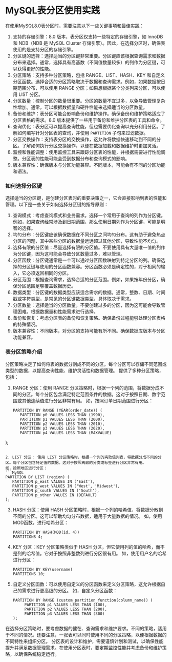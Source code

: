 # MySQL表分区使用实践

在使用MySQL8.0表分区时，需要注意以下一些关键事项和最佳实践：
1. 支持的存储引擎：8.0 版本，表分区仅支持一些特定的存储引擎，如 InnoDB 和 NDB（NDB 是 MySQL Cluster 存储引擎）。因此，在选择分区时，确保表使用的是支持分区的存储引擎。
2. 分区键的选择：选择适当的分区键非常重要。分区键应该根据查询需求和数据分布来选择。通常，选择具有高基数（不同值数量较多）的列作为分区键，可以获得更好的性能。
3. 分区策略：支持多种分区策略，包括 RANGE、LIST、HASH、KEY 和自定义分区函数。选择合适的分区策略取决于数据和查询需求。例如，如果数据按日期范围分布，可以使用 RANGE 分区；如果想根据某个分类列来分区，可以使用 LIST 分区。
4. 分区数量：控制分区的数量很重要。分区的数量不宜过多，以免导致管理复杂性增加。通常，可以根据数据量和硬件性能来选择适当的分区数量。
5. 备份和维护：表分区可能会影响备份和维护操作。确保备份和维护策略适应了分区表格的需求。8.0 版本提供了一些用于备份和维护分区表的工具和命令。
6. 查询优化：表分区可以提高查询性能，但也需要优化查询以充分利用分区。了解如何编写针对分区表的查询，并使用 `PARTITION` 子句来过滤数据。
7. 分区交换操作：支持表分区的交换操作，这允许将数据快速移动到不同的分区。了解如何执行分区交换操作，以便在数据加载和数据维护时更加灵活。
8. 监控和性能调整：使用监控工具来跟踪分区表的性能，并根据需要进行性能调整。分区表的性能可能会受到数据分布和查询模式的影响。
9. 版本兼容性：确保版本与分区功能兼容。不同版本，可能会有不同的分区功能和语法。

### 如何选择分区键

选择适当的分区键，是创建分区表时的重要决策之一，它会直接影响到表的性能和管理。以下是一些关于如何选择分区键的指导原则：
1. 查询模式：考虑查询模式和业务需求。选择一个常用于查询的列作为分区键。例如，如果查询经常涉及到日期范围，那么使用日期列作为分区键，可能是明智的选择。
2. 均匀分布：分区键应该确保数据在不同分区之间均匀分布。这有助于避免热点分区的问题，其中某些分区的数据量远远超过其他分区，导致性能不均匀。
3. 选择有限的分区值：尽量选择有限的分区值。不要使用具有大量唯一值的列作为分区键，因为这可能会导致分区数量过多，难以管理。
4. 分区函数：分区键通常是一个可以通过分区函数映射到特定分区的列。确保选择的分区键与使用的分区函数兼容。分区函数必须是确定性的，对于相同的输入，它必须返回相同的分区。
5. 分区范围：根据查询需求，选择合适的分区范围。例如，如果按年份分区，确保分区范围足够覆盖数据历史。
6. 数据类型：分区键的数据类型应该适合需求的数据。通常，整数、日期、时间戳或字符类型，是常见的分区键数据类型，具体取决于需求。
7. 分区数量：选择适当的分区数量。不要创建过多的分区，因为这可能会导致管理困难。根据数据量和性能需求进行选择。
8. 备份和恢复：考虑分区表的备份和恢复策略。确保备份过程能够处理分区表格的特殊情况。
9. 版本兼容性：不同版本，对分区的支持可能有所不同。确保数据库版本与分区功能兼容。

### 表分区策略介绍

分区策略决定了如何将表的数据分割成不同的分区。每个分区可以存储不同范围或类型的数据，以提高查询性能、维护灵活性和数据管理。
提供了多种分区策略，包括：
1. RANGE 分区：使用 RANGE 分区策略时，根据一个列的范围，将数据分成不同的分区。每个分区包含满足特定范围条件的数据。这对于按照日期、数字范围或其他连续值进行分区非常有用。
   如，按照订单日期范围进行分区：
   ```MySQL
   PARTITION BY RANGE (YEAR(order_date)) (
      PARTITION p0 VALUES LESS THAN (1990),
      PARTITION p1 VALUES LESS THAN (2000),
      PARTITION p2 VALUES LESS THAN (2010),
      PARTITION p3 VALUES LESS THAN (2020),
      PARTITION p4 VALUES LESS THAN (MAXVALUE)
  );
   ```

2. LIST 分区： 使用 LIST 分区策略时，根据一个列的离散值列表，将数据分成不同的分区。每个分区包含特定值的数据。这对于按照离散的分类或标签进行分区非常有用。
   如，按照地区进行分区：
   ```MySQL
   PARTITION BY LIST (region) (
      PARTITION p_east VALUES IN ('East'),
      PARTITION p_west VALUES IN ('West', 'Midwest'),
      PARTITION p_south VALUES IN ('South'),
      PARTITION p_other VALUES IN (DEFAULT)
  );
   ```
   
3. HASH 分区：使用 HASH 分区策略时，根据一个列的哈希值，将数据分散到不同的分区。这可以帮助均匀分布数据，适用于大量数据的情况。
   如，使用MOD函数，进行哈希分区：
   ```MySQL
   PARTITION BY HASH(MOD(id, 4))
   PARTITIONS 4;
   ```
   
4. KEY 分区：KEY 分区策略类似于 HASH 分区，但它使用列的值的哈希，而不是列的哈希值。它对于按照非整数列进行分区很有用。
   如，使用用户名的哈希进行分区：
   ```MySQL
   PARTITION BY KEY(username)
   PARTITIONS 10;
   ```
   
5. 自定义分区函数：可以使用自定义的分区函数来定义分区策略，这允许根据自己的需求进行更高级的分区。
    如，自定义分区函数：
   ```MySQL
   PARTITION BY RANGE (custom_partition_function(column_name)) (
        PARTITION p1 VALUES LESS THAN (100),
        PARTITION p2 VALUES LESS THAN (200),
        PARTITION p3 VALUES LESS THAN (300)
   );
   ```

在选择分区策略时，要考虑数据的健在、查询需求和维护要求。不同的策略，适用于不同的情况。还要注意，一张表可以同时使用不同的分区策略，以便根据数据的不同特性来组织分区。
分区表的设计和维护，需要谨慎计划和测试，以确保性能提升并满足数据管理需求。在使用分区表时，要定期监控性能并考虑备份和维护策略，以确保系统稳定运行。
